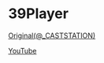 # 39Player

[Original(@\_CASTSTATION)](https://twitter.com/_CASTSTATION/status/1633809772490420226?s=20)

[YouTube](https://www.youtube.com/shorts/jSsJu34W86o)
